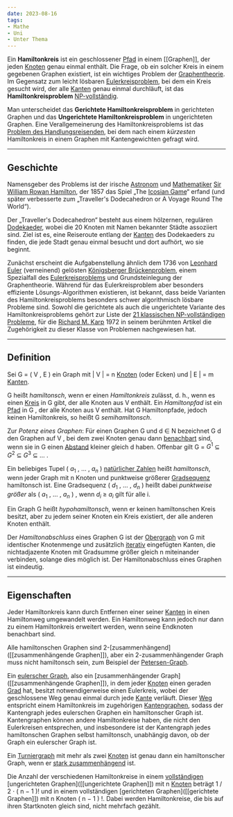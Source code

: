 ```yaml
---
date: 2023-08-16
tags: 
- Mathe
- Uni
- Unter Thema
---
```

Ein **Hamiltonkreis** ist ein geschlossener [Pfad](https://de.wikipedia.org/wiki/Weg_(Graphentheorie) "Weg (Graphentheorie)") in einem [[Graphen]], der jeden [Knoten](https://de.wikipedia.org/wiki/Knoten_(Graphentheorie) "Knoten (Graphentheorie)") genau einmal enthält. Die Frage, ob ein solcher Kreis in einem gegebenen Graphen existiert, ist ein wichtiges Problem der [Graphentheorie](https://de.wikipedia.org/wiki/Graphentheorie "Graphentheorie"). Im Gegensatz zum leicht lösbaren [Eulerkreisproblem]([[eulersch]]), bei dem ein Kreis gesucht wird, der alle [Kanten](https://de.wikipedia.org/wiki/Kante_(Graphentheorie) "Kante (Graphentheorie)") genau einmal durchläuft, ist das **Hamiltonkreisproblem** [NP-vollständig](https://de.wikipedia.org/wiki/NP-Vollst%C3%A4ndigkeit "NP-Vollständigkeit").

Man unterscheidet das **Gerichtete Hamiltonkreisproblem** in gerichteten Graphen und das **Ungerichtete Hamiltonkreisproblem** in ungerichteten Graphen. Eine Verallgemeinerung des Hamiltonkreisproblems ist das [Problem des Handlungsreisenden](https://de.wikipedia.org/wiki/Problem_des_Handlungsreisenden "Problem des Handlungsreisenden"), bei dem nach einem _kürzesten_ Hamiltonkreis in einem Graphen mit Kantengewichten gefragt wird.

---
## Geschichte
Namensgeber des Problems ist der irische [Astronom](https://de.wikipedia.org/wiki/Astronom "Astronom") und [Mathematiker](https://de.wikipedia.org/wiki/Mathematiker "Mathematiker") [Sir William Rowan Hamilton](https://de.wikipedia.org/wiki/Sir_William_Rowan_Hamilton "Sir William Rowan Hamilton"), der 1857 das Spiel „The [Icosian Game](https://de.wikipedia.org/wiki/Icosian_Game "Icosian Game")“ erfand (und später verbesserte zum „Traveller's Dodecahedron or A Voyage Round The World“).

Der „Traveller's Dodecahedron“ besteht aus einem hölzernen, regulären [Dodekaeder](https://de.wikipedia.org/wiki/Dodekaeder "Dodekaeder"), wobei die 20 Knoten mit Namen bekannter Städte assoziiert sind. Ziel ist es, eine Reiseroute entlang der [Kanten](https://de.wikipedia.org/wiki/Kante_(Graphentheorie) "Kante (Graphentheorie)") des Dodekaeders zu finden, die jede Stadt genau einmal besucht und dort aufhört, wo sie beginnt.

Zunächst erscheint die Aufgabenstellung ähnlich dem 1736 von [Leonhard Euler](https://de.wikipedia.org/wiki/Leonhard_Euler "Leonhard Euler") (verneinend) gelösten [Königsberger Brückenproblem](https://de.wikipedia.org/wiki/K%C3%B6nigsberger_Br%C3%BCckenproblem "Königsberger Brückenproblem"), einem Spezialfall des [Eulerkreisproblems](https://de.wikipedia.org/wiki/Eulerkreisproblem "Eulerkreisproblem") und Grundsteinlegung der Graphentheorie. Während für das Eulerkreisproblem aber besonders effiziente Lösungs-Algorithmen existieren, ist bekannt, dass beide Varianten des Hamiltonkreisproblems besonders schwer algorithmisch lösbare Probleme sind. Sowohl die gerichtete als auch die ungerichtete Variante des Hamiltonkreisproblems gehört zur Liste der [21 klassischen NP-vollständigen Probleme](https://de.wikipedia.org/wiki/Karps_21_NP-vollst%C3%A4ndige_Probleme "Karps 21 NP-vollständige Probleme"), für die [Richard M. Karp](https://de.wikipedia.org/wiki/Richard_M._Karp "Richard M. Karp") 1972 in seinem berühmten Artikel die Zugehörigkeit zu dieser Klasse von Problemen nachgewiesen hat.

---
## Definition
Sei G = ( V , E ) ein Graph mit | V | = n [Knoten](https://de.wikipedia.org/wiki/Knoten_(Graphentheorie) "Knoten (Graphentheorie)") (oder Ecken) und | E | = m [Kanten](https://de.wikipedia.org/wiki/Kante_(Graphentheorie) "Kante (Graphentheorie)").

G heißt _hamiltonsch_, wenn er einen _Hamiltonkreis_ zulässt, d. h., wenn es einen [Kreis](https://de.wikipedia.org/wiki/Kreis_(Graphentheorie) "Kreis (Graphentheorie)") in G gibt, der alle Knoten aus V enthält. Ein _Hamiltonpfad_ ist ein [Pfad](https://de.wikipedia.org/wiki/Weg_(Graphentheorie) "Weg (Graphentheorie)") in G , der alle Knoten aus V enthält. Hat G Hamiltonpfade, jedoch keinen Hamiltonkreis, so heißt G _semihamiltonsch_.

Zur _Potenz eines Graphen_: Für einen Graphen G und d ∈ N bezeichnet G d den Graphen auf V , bei dem zwei Knoten genau dann [benachbart](https://de.wikipedia.org/wiki/Nachbarschaft_(Graphentheorie) "Nachbarschaft (Graphentheorie)") sind, wenn sie in G einen [Abstand](https://de.wikipedia.org/wiki/Abstand_(Graphentheorie) "Abstand (Graphentheorie)") kleiner gleich d haben. Offenbar gilt G = $G^{1}$ ⊆ $G^{2}$ ⊆ $G^{3}$ ⊆ … .

Ein beliebiges Tupel ( $a_{1}$ , … , $a_{n}$ ) [natürlicher Zahlen](https://de.wikipedia.org/wiki/Nat%C3%BCrliche_Zahl "Natürliche Zahl") heißt _hamiltonsch_, wenn jeder Graph mit n Knoten und punktweise größerer [Gradsequenz](https://de.wikipedia.org/wiki/Gradsequenz "Gradsequenz") hamiltonsch ist. Eine Gradsequenz ( $d_{1}$ , … , $d_{n}$ ) heißt dabei _punktweise größer_ als ( $a_{1}$ , … , $a_{n}$ ) , wenn $d_{i}$ ≥ $a_{i}$ gilt für alle i.

Ein Graph G heißt _hypohamiltonsch_, wenn er keinen hamiltonschen Kreis besitzt, aber zu jedem seiner Knoten ein Kreis existiert, der alle anderen Knoten enthält.

Der _Hamiltonabschluss_ eines Graphen G ist der [Obergraph](https://de.wikipedia.org/wiki/Obergraph "Obergraph") von G mit identischer Knotenmenge und zusätzlich [iterativ](https://de.wikipedia.org/wiki/Iteration "Iteration") eingefügten Kanten, die nichtadjazente Knoten mit Gradsumme größer gleich n miteinander verbinden, solange dies möglich ist. Der Hamiltonabschluss eines Graphen ist eindeutig.

---
## Eigenschaften
Jeder Hamiltonkreis kann durch Entfernen einer seiner [Kanten](https://de.wikipedia.org/wiki/Kante_(Graphentheorie) "Kante (Graphentheorie)") in einen Hamiltonweg umgewandelt werden. Ein Hamiltonweg kann jedoch nur dann zu einem Hamiltonkreis erweitert werden, wenn seine Endknoten benachbart sind.

Alle hamiltonschen Graphen sind 2-[zusammenhängend]([[zusammenhängende Graphen]]), aber ein 2-zusammenhängender Graph muss nicht hamiltonsch sein, zum Beispiel der [Petersen-Graph](https://de.wikipedia.org/wiki/Petersen-Graph "Petersen-Graph").

Ein [eulerscher Graph](https://de.wikipedia.org/wiki/Eulerscher_Graph "Eulerscher Graph"), also ein [zusammenhängender Graph]([[zusammenhängende Graphen]]), in dem jeder [Knoten](https://de.wikipedia.org/wiki/Knoten_(Graphentheorie) "Knoten (Graphentheorie)") einen geraden [Grad](https://de.wikipedia.org/wiki/Grad_(Graphentheorie) "Grad (Graphentheorie)") hat, besitzt notwendigerweise einen Eulerkreis, wobei der geschlossene Weg genau einmal durch jede [Kante](https://de.wikipedia.org/wiki/Kante_(Graphentheorie) "Kante (Graphentheorie)") verläuft. Dieser [Weg](https://de.wikipedia.org/wiki/Weg_(Graphentheorie) "Weg (Graphentheorie)") entspricht einem Hamiltonkreis im zugehörigen [Kantengraphen](https://de.wikipedia.org/wiki/Kantengraph "Kantengraph"), sodass der Kantengraph jedes eulerschen Graphen ein hamiltonscher Graph ist. Kantengraphen können andere Hamiltonkreise haben, die nicht den Eulerkreisen entsprechen, und insbesondere ist der Kantengraph jedes hamiltonschen Graphen selbst hamiltonsch, unabhängig davon, ob der Graph ein eulerscher Graph ist.

Ein [Turniergraph](https://de.wikipedia.org/wiki/Turniergraph "Turniergraph") mit mehr als zwei [Knoten](https://de.wikipedia.org/wiki/Knoten_(Graphentheorie) "Knoten (Graphentheorie)") ist genau dann ein hamiltonscher Graph, wenn er [stark zusammenhängend](https://de.wikipedia.org/wiki/Stark_zusammenh%C3%A4ngend "Stark zusammenhängend") ist.

Die Anzahl der verschiedenen Hamiltonkreise in einem [vollständigen](https://de.wikipedia.org/wiki/Vollst%C3%A4ndiger_Graph "Vollständiger Graph") [ungerichteten Graphen]([[ungerichtete Graphen]]) mit n [Knoten](https://de.wikipedia.org/wiki/Knoten_(Graphentheorie) "Knoten (Graphentheorie)") beträgt 1 / 2 ⋅ ( n − 1 )! und in einem vollständigen [gerichteten Graphen]([[gerichtete Graphen]]) mit n Knoten ( n − 1 ) !. Dabei werden Hamiltonkreise, die bis auf ihren Startknoten gleich sind, nicht mehrfach gezählt.


